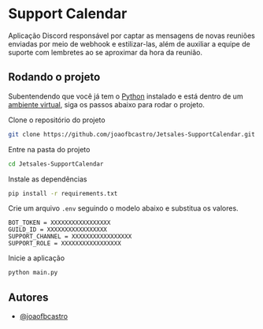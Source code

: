 # Support Calendar

Aplicação Discord responsável por captar as mensagens de novas reuniões enviadas por meio de webhook e estilizar-las, além de auxiliar a equipe de suporte com lembretes ao se aproximar da hora da reunião.

## Rodando o projeto

Subentendendo que você já tem o [Python](https://www.python.org/downloads/) instalado e está dentro de um [ambiente virtual](https://docs.python.org/pt-br/3/tutorial/venv.html), siga os passos abaixo para rodar o projeto.

Clone o repositório do projeto

```bash
git clone https://github.com/joaofbcastro/Jetsales-SupportCalendar.git
```

Entre na pasta do projeto

```bash
cd Jetsales-SupportCalendar
```

Instale as dependências

```bash
pip install -r requirements.txt
```

Crie um arquivo `.env` seguindo o modelo abaixo e substitua os valores.

```.env
BOT_TOKEN = XXXXXXXXXXXXXXXXX
GUILD_ID = XXXXXXXXXXXXXXXXX
SUPPORT_CHANNEL = XXXXXXXXXXXXXXXXX
SUPPORT_ROLE = XXXXXXXXXXXXXXXXX
```

Inicie a aplicação

```bash
python main.py
```


## Autores

- [@joaofbcastro](https://www.github.com/joaofbcastro)

